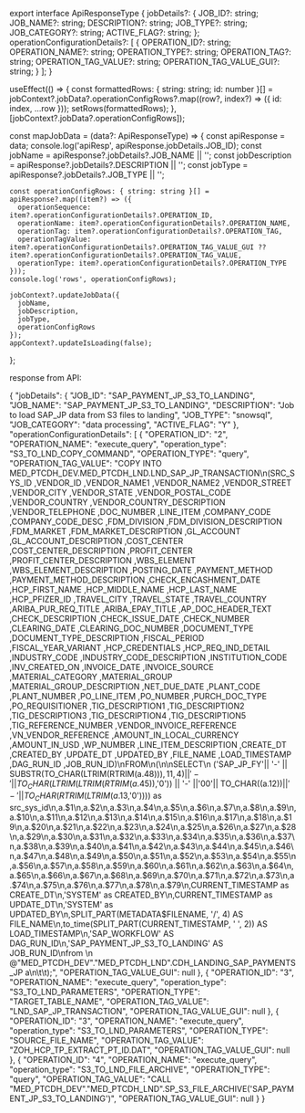 export interface ApiResponseType {
  jobDetails?: {
    JOB_ID?: string;
    JOB_NAME?: string;
    DESCRIPTION?: string;
    JOB_TYPE?: string;
    JOB_CATEGORY?: string;
    ACTIVE_FLAG?: string;
  };
  operationConfigurationDetails?: [
    {
      OPERATION_ID?: string;
      OPERATION_NAME?: string;
      OPERATION_TYPE?: string;
      OPERATION_TAG?: string;
      OPERATION_TAG_VALUE?: string;
      OPERATION_TAG_VALUE_GUI?: string;
    }
  ];
}

  useEffect(() => {
    const formattedRows: { string: string; id: number }[] = jobContext?.jobData?.operationConfigRows?.map((row?, index?) => ({
      id: index,
      ...row
    }));
    setRows(formattedRows);
  }, [jobContext?.jobData?.operationConfigRows]);

  const mapJobData = (data?: ApiResponseType) => {
    const apiResponse = data;
    console.log('apiResp', apiResponse.jobDetails.JOB_ID);
    const jobName = apiResponse?.jobDetails?.JOB_NAME || '';
    const jobDescription = apiResponse?.jobDetails?.DESCRIPTION || '';
    const jobType = apiResponse?.jobDetails?.JOB_TYPE || '';

    const operationConfigRows: { string: string }[] = apiResponse?.map((item?) => ({
      operationSequence: item?.operationConfigurationDetails?.OPERATION_ID,
      operationName: item?.operationConfigurationDetails?.OPERATION_NAME,
      operationTag: item?.operationConfigurationDetails?.OPERATION_TAG,
      operationTagValue: item?.operationConfigurationDetails?.OPERATION_TAG_VALUE_GUI ?? item?.operationConfigurationDetails?.OPERATION_TAG_VALUE,
      operationType: item?.operationConfigurationDetails?.OPERATION_TYPE
    }));
    console.log('rows', operationConfigRows);

    jobContext?.updateJobData({
      jobName,
      jobDescription,
      jobType,
      operationConfigRows
    });
    appContext?.updateIsLoading(false);
  };

response from API:

{
    "jobDetails": {
        "JOB_ID": "SAP_PAYMENT_JP_S3_TO_LANDING",
        "JOB_NAME": "SAP_PAYMENT_JP_S3_TO_LANDING",
        "DESCRIPTION": "Job to load SAP_JP data from S3 files to landing",
        "JOB_TYPE": "snowsql",
        "JOB_CATEGORY": "data processing",
        "ACTIVE_FLAG": "Y"
    },
    "operationConfigurationDetails": [
        {
            "OPERATION_ID": "2",
            "OPERATION_NAME": "execute_query",
            "operation_type": "S3_TO_LND_COPY_COMMAND",
            "OPERATION_TYPE": "query",
            "OPERATION_TAG_VALUE": "COPY INTO MED_PTCDH_DEV.MED_PTCDH_LND.LND_SAP_JP_TRANSACTION\n(SRC_SYS_ID ,VENDOR_ID ,VENDOR_NAME1 ,VENDOR_NAME2 ,VENDOR_STREET ,VENDOR_CITY ,VENDOR_STATE ,VENDOR_POSTAL_CODE ,VENDOR_COUNTRY ,VENDOR_COUNTRY_DESCRIPTION ,VENDOR_TELEPHONE ,DOC_NUMBER ,LINE_ITEM ,COMPANY_CODE ,COMPANY_CODE_DESC ,FDM_DIVISION ,FDM_DIVISION_DESCRIPTION ,FDM_MARKET ,FDM_MARKET_DESCRIPTION ,GL_ACCOUNT ,GL_ACCOUNT_DESCRIPTION ,COST_CENTER ,COST_CENTER_DESCRIPTION ,PROFIT_CENTER ,PROFIT_CENTER_DESCRIPTION ,WBS_ELEMENT ,WBS_ELEMENT_DESCRIPTION ,POSTING_DATE ,PAYMENT_METHOD ,PAYMENT_METHOD_DESCRIPTION ,CHECK_ENCASHMENT_DATE ,HCP_FIRST_NAME ,HCP_MIDDLE_NAME ,HCP_LAST_NAME ,HCP_PFIZER_ID ,TRAVEL_CITY ,TRAVEL_STATE ,TRAVEL_COUNTRY ,ARIBA_PUR_REQ_TITLE ,ARIBA_EPAY_TITLE ,AP_DOC_HEADER_TEXT ,CHECK_DESCRIPTION ,CHECK_ISSUE_DATE ,CHECK_NUMBER ,CLEARING_DATE ,CLEARING_DOC_NUMBER ,DOCUMENT_TYPE ,DOCUMENT_TYPE_DESCRIPTION ,FISCAL_PERIOD ,FISCAL_YEAR_VARIANT ,HCP_CREDENTIALS ,HCP_REQ_IND_DETAIL ,INDUSTRY_CODE ,INDUSTRY_CODE_DESCRIPTION ,INSTITUTION_CODE ,INV_CREATED_ON ,INVOICE_DATE ,INVOICE_SOURCE ,MATERIAL_CATEGORY ,MATERIAL_GROUP ,MATERIAL_GROUP_DESCRIPTION ,NET_DUE_DATE ,PLANT_CODE ,PLANT_NUMBER ,PO_LINE_ITEM ,PO_NUMBER ,PURCH_DOC_TYPE ,PO_REQUISITIONER ,TIG_DESCRIPTION1 ,TIG_DESCRIPTION2 ,TIG_DESCRIPTION3 ,TIG_DESCRIPTION4 ,TIG_DESCRIPTION5 ,TIG_REFERENCE_NUMBER ,VENDOR_INVOICE_REFERENCE ,VN_VENDOR_REFERENCE ,AMOUNT_IN_LOCAL_CURRENCY ,AMOUNT_IN_USD ,WP_NUMBER ,LINE_ITEM_DESCRIPTION ,CREATE_DT ,CREATED_BY ,UPDATE_DT ,UPDATED_BY ,FILE_NAME ,LOAD_TIMESTAMP ,DAG_RUN_ID ,JOB_RUN_ID)\nFROM\n(\n\nSELECT\n       ('SAP_JP_FY'|| '-' || SUBSTR(TO_CHAR(LTRIM(RTRIM(a.$48))),11,4) || '-' || TO_CHAR(LTRIM(LTRIM(RTRIM(a.$45)),'0')) || '-' ||'00'|| TO_CHAR((a.$12))  || '-' || TO_CHAR(RTRIM(LTRIM(a.$13,'0')))) as src_sys_id\n,a.$1\n,a.$2\n,a.$3\n,a.$4\n,a.$5\n,a.$6\n,a.$7\n,a.$8\n,a.$9\n,a.$10\n,a.$11\n,a.$12\n,a.$13\n,a.$14\n,a.$15\n,a.$16\n,a.$17\n,a.$18\n,a.$19\n,a.$20\n,a.$21\n,a.$22\n,a.$23\n,a.$24\n,a.$25\n,a.$26\n,a.$27\n,a.$28\n,a.$29\n,a.$30\n,a.$31\n,a.$32\n,a.$33\n,a.$34\n,a.$35\n,a.$36\n,a.$37\n,a.$38\n,a.$39\n,a.$40\n,a.$41\n,a.$42\n,a.$43\n,a.$44\n,a.$45\n,a.$46\n,a.$47\n,a.$48\n,a.$49\n,a.$50\n,a.$51\n,a.$52\n,a.$53\n,a.$54\n,a.$55\n,a.$56\n,a.$57\n,a.$58\n,a.$59\n,a.$60\n,a.$61\n,a.$62\n,a.$63\n,a.$64\n,a.$65\n,a.$66\n,a.$67\n,a.$68\n,a.$69\n,a.$70\n,a.$71\n,a.$72\n,a.$73\n,a.$74\n,a.$75\n,a.$76\n,a.$77\n,a.$78\n,a.$79\n,CURRENT_TIMESTAMP as CREATE_DT\n,'SYSTEM' as CREATED_BY\n,CURRENT_TIMESTAMP as UPDATE_DT\n,'SYSTEM' as UPDATED_BY\n,SPLIT_PART(METADATA$FILENAME, '/', 4) AS FILE_NAME\n,to_time(SPLIT_PART(CURRENT_TIMESTAMP, ' ', 2)) AS LOAD_TIMESTAMP\n,'SAP_WORKFLOW' AS DAG_RUN_ID\n,'SAP_PAYMENT_JP_S3_TO_LANDING' AS JOB_RUN_ID\nfrom \n        @\"MED_PTCDH_DEV\".\"MED_PTCDH_LND\".CDH_LANDING_SAP_PAYMENTS_JP a\n\t\t);",
            "OPERATION_TAG_VALUE_GUI": null
        },
        {
            "OPERATION_ID": "3",
            "OPERATION_NAME": "execute_query",
            "operation_type": "S3_TO_LND_PARAMETERS",
            "OPERATION_TYPE": "TARGET_TABLE_NAME",
            "OPERATION_TAG_VALUE": "LND_SAP_JP_TRANSACTION",
            "OPERATION_TAG_VALUE_GUI": null
        },
        {
            "OPERATION_ID": "3",
            "OPERATION_NAME": "execute_query",
            "operation_type": "S3_TO_LND_PARAMETERS",
            "OPERATION_TYPE": "SOURCE_FILE_NAME",
            "OPERATION_TAG_VALUE": "ZOH_HCP_TP_EXTRACT_PT_ID.DAT",
            "OPERATION_TAG_VALUE_GUI": null
        },
        {
             "OPERATION_ID": "4",
            "OPERATION_NAME": "execute_query",
            "operation_type": "S3_TO_LND_FILE_ARCHIVE",
            "OPERATION_TYPE": "query",
            "OPERATION_TAG_VALUE": "CALL \"MED_PTCDH_DEV\".\"MED_PTCDH_LND\".SP_S3_FILE_ARCHIVE('SAP_PAYMENT_JP_S3_TO_LANDING')",
            "OPERATION_TAG_VALUE_GUI": null
        }
}
